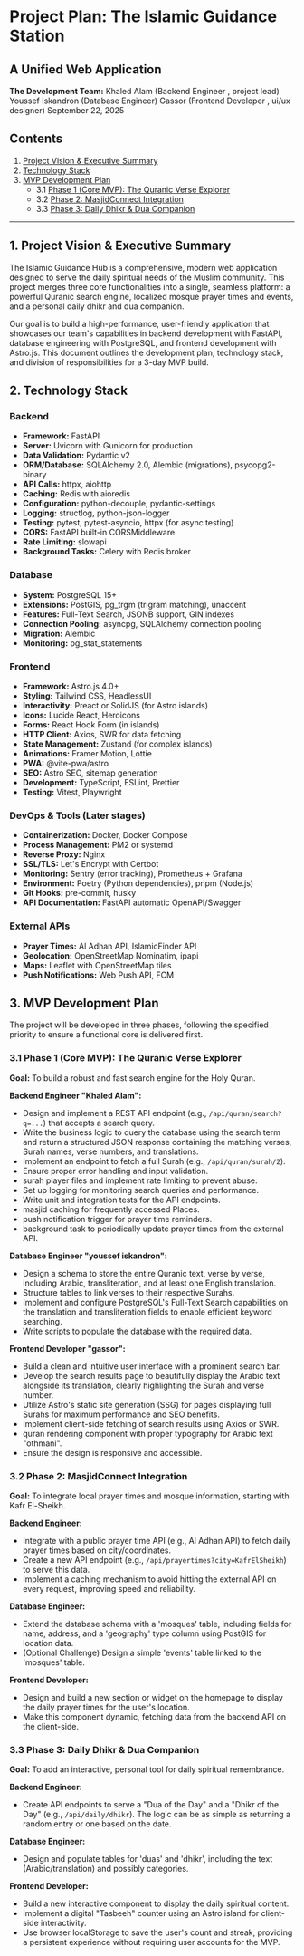 # Project Plan: The Islamic Guidance Station

## A Unified Web Application

**The Development Team:**
Khaled Alam (Backend Engineer , project lead)
Youssef Iskandron (Database Engineer)
Gassor (Frontend Developer , ui/ux designer)
September 22, 2025

## Contents

1. [Project Vision & Executive Summary](#1-project-vision--executive-summary)
2. [Technology Stack](#2-technology-stack)
3. [MVP Development Plan](#3-mvp-development-plan)
   - 3.1 [Phase 1 (Core MVP): The Quranic Verse Explorer](#31-phase-1-core-mvp-the-quranic-verse-explorer)
   - 3.2 [Phase 2: MasjidConnect Integration](#32-phase-2-masjidconnect-integration)
   - 3.3 [Phase 3: Daily Dhikr & Dua Companion](#33-phase-3-daily-dhikr--dua-companion)

---

## 1. Project Vision & Executive Summary

The Islamic Guidance Hub is a comprehensive, modern web application designed to serve the daily spiritual needs of the Muslim community. This project merges three core functionalities into a single, seamless platform: a powerful Quranic search engine, localized mosque prayer times and events, and a personal daily dhikr and dua companion.

Our goal is to build a high-performance, user-friendly application that showcases our team's capabilities in backend development with FastAPI, database engineering with PostgreSQL, and frontend development with Astro.js. This document outlines the development plan, technology stack, and division of responsibilities for a 3-day MVP build.

## 2. Technology Stack

### Backend

- **Framework:** FastAPI
- **Server:** Uvicorn with Gunicorn for production
- **Data Validation:** Pydantic v2
- **ORM/Database:** SQLAlchemy 2.0, Alembic (migrations), psycopg2-binary
- **API Calls:** httpx, aiohttp
- **Caching:** Redis with aioredis
- **Configuration:** python-decouple, pydantic-settings
- **Logging:** structlog, python-json-logger
- **Testing:** pytest, pytest-asyncio, httpx (for async testing)
- **CORS:** FastAPI built-in CORSMiddleware
- **Rate Limiting:** slowapi
- **Background Tasks:** Celery with Redis broker

### Database

- **System:** PostgreSQL 15+
- **Extensions:** PostGIS, pg_trgm (trigram matching), unaccent
- **Features:** Full-Text Search, JSONB support, GIN indexes
- **Connection Pooling:** asyncpg, SQLAlchemy connection pooling
- **Migration:** Alembic
- **Monitoring:** pg_stat_statements

### Frontend

- **Framework:** Astro.js 4.0+
- **Styling:** Tailwind CSS, HeadlessUI
- **Interactivity:** Preact or SolidJS (for Astro islands)
- **Icons:** Lucide React, Heroicons
- **Forms:** React Hook Form (in islands)
- **HTTP Client:** Axios, SWR for data fetching
- **State Management:** Zustand (for complex islands)
- **Animations:** Framer Motion, Lottie
- **PWA:** @vite-pwa/astro
- **SEO:** Astro SEO, sitemap generation
- **Development:** TypeScript, ESLint, Prettier
- **Testing:** Vitest, Playwright

### DevOps & Tools (Later stages)

- **Containerization:** Docker, Docker Compose
- **Process Management:** PM2 or systemd
- **Reverse Proxy:** Nginx
- **SSL/TLS:** Let's Encrypt with Certbot
- **Monitoring:** Sentry (error tracking), Prometheus + Grafana
- **Environment:** Poetry (Python dependencies), pnpm (Node.js)
- **Git Hooks:** pre-commit, husky
- **API Documentation:** FastAPI automatic OpenAPI/Swagger

### External APIs

- **Prayer Times:** Al Adhan API, IslamicFinder API
- **Geolocation:** OpenStreetMap Nominatim, ipapi
- **Maps:** Leaflet with OpenStreetMap tiles
- **Push Notifications:** Web Push API, FCM

## 3. MVP Development Plan

The project will be developed in three phases, following the specified priority to ensure a functional core is delivered first.

### 3.1 Phase 1 (Core MVP): The Quranic Verse Explorer

**Goal:** To build a robust and fast search engine for the Holy Quran.

**Backend Engineer "Khaled Alam":**

- Design and implement a REST API endpoint (e.g., `/api/quran/search?q=...`) that accepts a search query.
- Write the business logic to query the database using the search term and return a structured JSON response containing the matching verses, Surah names, verse numbers, and translations.
- Implement an endpoint to fetch a full Surah (e.g., `/api/quran/surah/2`).
- Ensure proper error handling and input validation.
- surah player files and implement rate limiting to prevent abuse.
- Set up logging for monitoring search queries and performance.
- Write unit and integration tests for the API endpoints.
- masjid caching for frequently accessed Places.
- push notification trigger for prayer time reminders.
- background task to periodically update prayer times from the external API.

**Database Engineer "youssef iskandron":**

- Design a schema to store the entire Quranic text, verse by verse, including Arabic, transliteration, and at least one English translation.
- Structure tables to link verses to their respective Surahs.
- Implement and configure PostgreSQL's Full-Text Search capabilities on the translation and transliteration fields to enable efficient keyword searching.
- Write scripts to populate the database with the required data.

**Frontend Developer "gassor":**

- Build a clean and intuitive user interface with a prominent search bar.
- Develop the search results page to beautifully display the Arabic text alongside its translation, clearly highlighting the Surah and verse number.
- Utilize Astro's static site generation (SSG) for pages displaying full Surahs for maximum performance and SEO benefits.
- Implement client-side fetching of search results using Axios or SWR.
- quran rendering component with proper typography for Arabic text "othmani".
- Ensure the design is responsive and accessible.

### 3.2 Phase 2: MasjidConnect Integration

**Goal:** To integrate local prayer times and mosque information, starting with Kafr El-Sheikh.

**Backend Engineer:**

- Integrate with a public prayer time API (e.g., Al Adhan API) to fetch daily prayer times based on city/coordinates.
- Create a new API endpoint (e.g., `/api/prayertimes?city=KafrElSheikh`) to serve this data.
- Implement a caching mechanism to avoid hitting the external API on every request, improving speed and reliability.

**Database Engineer:**

- Extend the database schema with a 'mosques' table, including fields for name, address, and a 'geography' type column using PostGIS for location data.
- (Optional Challenge) Design a simple 'events' table linked to the 'mosques' table.

**Frontend Developer:**

- Design and build a new section or widget on the homepage to display the daily prayer times for the user's location.
- Make this component dynamic, fetching data from the backend API on the client-side.

### 3.3 Phase 3: Daily Dhikr & Dua Companion

**Goal:** To add an interactive, personal tool for daily spiritual remembrance.

**Backend Engineer:**

- Create API endpoints to serve a "Dua of the Day" and a "Dhikr of the Day" (e.g., `/api/daily/dhikr`). The logic can be as simple as returning a random entry or one based on the date.

**Database Engineer:**

- Design and populate tables for 'duas' and 'dhikr', including the text (Arabic/translation) and possibly categories.

**Frontend Developer:**

- Build a new interactive component to display the daily spiritual content.
- Implement a digital "Tasbeeh" counter using an Astro island for client-side interactivity.
- Use browser localStorage to save the user's count and streak, providing a persistent experience without requiring user accounts for the MVP.
